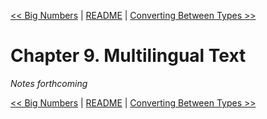 [&lt;&lt; Big Numbers](ch08-big-numbers.md) | [README](README.md) | [Converting Between Types &gt;&gt;](ch10-converting-between-types.md)

# Chapter 9. Multilingual Text

*Notes forthcoming*

[&lt;&lt; Big Numbers](ch08-big-numbers.md) | [README](README.md) | [Converting Between Types &gt;&gt;](ch10-converting-between-types.md)